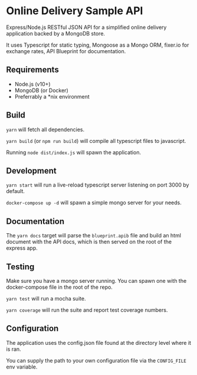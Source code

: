 # Online Delivery Sample API

Express/Node.js RESTful JSON API for a simplified online delivery application backed by a MongoDB store.

It uses Typescript for static typing, Mongoose as a Mongo ORM, fixer.io for exchange rates, API Blueprint for documentation.

## Requirements

- Node.js (v10+)
- MongoDB (or Docker)
- Preferrably a *nix environment

## Build

`yarn` will fetch all dependencies.

`yarn build` (or `npm run build`) will compile all typescript files to javascript.

Running `node dist/index.js` will spawn the application.

## Development

`yarn start` will run a live-reload typescript server listening on port 3000 by default.

`docker-compose up -d` will spawn a simple mongo server for your needs.

## Documentation

The `yarn docs` target will parse the `blueprint.apib` file and build an html document with the API docs, which is then served on the root of the express app.

## Testing

Make sure you have a mongo server running. You can spawn one with the docker-compose file in the root of the repo.

`yarn test` will run a mocha suite.

`yarn coverage` will run the suite and report test coverage numbers.

## Configuration

The application uses the config.json file found at the directory level where it is ran.

You can supply the path to your own configuration file via the `CONFIG_FILE` env variable.
